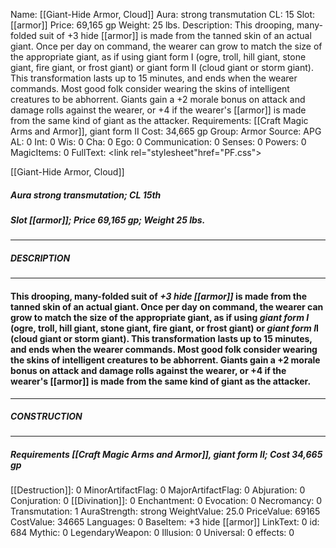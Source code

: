 Name: [[Giant-Hide Armor, Cloud]]
Aura: strong transmutation
CL: 15
Slot: [[armor]]
Price: 69,165 gp
Weight: 25 lbs.
Description: This drooping, many-folded suit of +3 hide [[armor]] is made from the tanned skin of an actual giant. Once per day on command, the wearer can grow to match the size of the appropriate giant, as if using giant form I (ogre, troll, hill giant, stone giant, fire giant, or frost giant) or giant form II (cloud giant or storm giant). This transformation lasts up to 15 minutes, and ends when the wearer commands. Most good folk consider wearing the skins of intelligent creatures to be abhorrent. Giants gain a +2 morale bonus on attack and damage rolls against the wearer, or +4 if the wearer's [[armor]] is made from the same kind of giant as the attacker.
Requirements: [[Craft Magic Arms and Armor]], giant form II
Cost: 34,665 gp
Group: Armor
Source: APG
AL: 0
Int: 0
Wis: 0
Cha: 0
Ego: 0
Communication: 0
Senses: 0
Powers: 0
MagicItems: 0
FullText: <link rel="stylesheet"href="PF.css"><div class="heading"><p class="alignleft">[[Giant-Hide Armor, Cloud]]</p><div style="clear: both;"></div></div><div><h5><b>Aura </b>strong transmutation; <b>CL </b>15th</h5><h5><b>Slot </b>[[armor]]; <b>Price </b>69,165 gp; <b>Weight </b>25 lbs.</h5></div><hr/><div><h5><b>DESCRIPTION</b></h5></div><hr/><div><h4><p>This drooping, many-folded suit of <i>+3 hide [[armor]]</i> is made from the tanned skin of an actual giant. Once per day on command, the wearer can grow to match the size of the appropriate giant, as if using <i>giant form I</i> (ogre, troll, hill giant, stone giant, fire giant, or frost giant) or <i>giant form I</i>I (cloud giant or storm giant). This transformation lasts up to 15 minutes, and ends when the wearer commands. Most good folk consider wearing the skins of intelligent creatures to be abhorrent. Giants gain a +2 morale bonus on attack and damage rolls against the wearer, or +4 if the wearer's [[armor]] is made from the same kind of giant as the attacker.</p></h4></div><hr/><div><h5><b>CONSTRUCTION</b></h5></div><hr/><div><h5><b>Requirements </b>[[Craft Magic Arms and Armor]], <i>giant form II</i>; <b>Cost </b>34,665 gp</h5></div>
[[Destruction]]: 0
MinorArtifactFlag: 0
MajorArtifactFlag: 0
Abjuration: 0
Conjuration: 0
[[Divination]]: 0
Enchantment: 0
Evocation: 0
Necromancy: 0
Transmutation: 1
AuraStrength: strong
WeightValue: 25.0
PriceValue: 69165
CostValue: 34665
Languages: 0
BaseItem: +3 hide [[armor]]
LinkText: 0
id: 684
Mythic: 0
LegendaryWeapon: 0
Illusion: 0
Universal: 0
effects: 0
